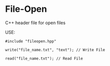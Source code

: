 # File-Open
C++ header file for open files

USE:
```
#include "fileopen.hpp"

write("file_name.txt", "text"); // Write File

read("file_name.txt"); // Read File
```
